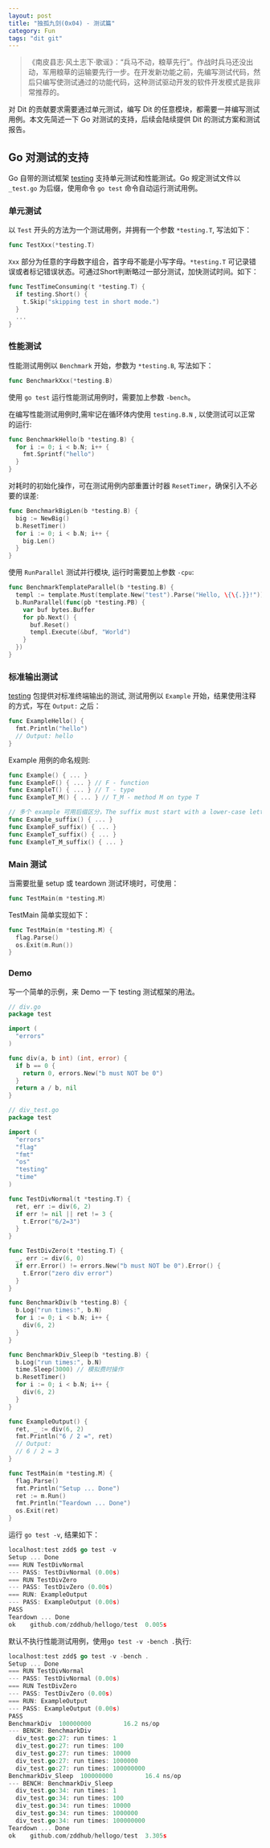 ```yaml
---
layout: post
title: "独孤九剑(0x04) - 测试篇"
category: Fun
tags: "dit git"
---
```


> 《南皮县志·风土志下·歌谣》：“兵马不动，粮草先行”。作战时兵马还没出动，军用粮草的运输要先行一步。在开发新功能之前，先编写测试代码，然后只编写使测试通过的功能代码，这种测试驱动开发的软件开发模式是我非常推荐的。

对 Dit 的贡献要求需要通过单元测试，编写 Dit 的任意模块，都需要一并编写测试用例。本文先简述一下 Go 对测试的支持，后续会陆续提供 Dit 的测试方案和测试报告。

<!-- more -->

Go 对测试的支持
-------------

Go 自带的测试框架 [testing](http://golang.org/pkg/testing/) 支持单元测试和性能测试。Go 规定测试文件以 `_test.go` 为后缀，使用命令 `go test` 命令自动运行测试用例。

### 单元测试

以 `Test` 开头的方法为一个测试用例，并拥有一个参数 `*testing.T`, 写法如下：

```go
func TestXxx(*testing.T)
```

`Xxx` 部分为任意的字母数字组合，首字母不能是小写字母。`*testing.T` 可记录错误或者标记错误状态。可通过Short判断略过一部分测试，加快测试时间。如下：

```go
func TestTimeConsuming(t *testing.T) {
  if testing.Short() {
    t.Skip("skipping test in short mode.")
  }
  ...
}
```

### 性能测试

性能测试用例以 `Benchmark` 开始，参数为 `*testing.B`, 写法如下：

```go
func BenchmarkXxx(*testing.B)
```

使用 `go test` 运行性能测试用例时，需要加上参数 `-bench`。

在编写性能测试用例时,需牢记在循环体内使用 `testing.B.N` , 以使测试可以正常的运行:

```go
func BenchmarkHello(b *testing.B) {
  for i := 0; i < b.N; i++ {
    fmt.Sprintf("hello")
  }
}
```

对耗时的初始化操作，可在测试用例内部重置计时器 `ResetTimer`，确保引入不必要的误差:

```go
func BenchmarkBigLen(b *testing.B) {
  big := NewBig()
  b.ResetTimer()
  for i := 0; i < b.N; i++ {
    big.Len()
  }
}
```

使用 `RunParallel` 测试并行模块, 运行时需要加上参数 `-cpu`:

```go
func BenchmarkTemplateParallel(b *testing.B) {
  templ := template.Must(template.New("test").Parse("Hello, \{\{.}}!"))
  b.RunParallel(func(pb *testing.PB) {
    var buf bytes.Buffer
    for pb.Next() {
      buf.Reset()
      templ.Execute(&buf, "World")
    }
  })
}
```

### 标准输出测试

[testing](http://golang.org/pkg/testing/) 包提供对标准终端输出的测试, 测试用例以 `Example` 开始，结果使用注释的方式，写在 `Output:` 之后：

```go
func ExampleHello() {
  fmt.Println("hello")
  // Output: hello
}
```

Example 用例的命名规则:

```go
func Example() { ... }
func ExampleF() { ... } // F - function
func ExampleT() { ... } // T - type
func ExampleT_M() { ... } // T_M - method M on type T

// 多个 example 可用后缀区分，The suffix must start with a lower-case letter.
func Example_suffix() { ... }
func ExampleF_suffix() { ... }
func ExampleT_suffix() { ... }
func ExampleT_M_suffix() { ... }
```

### Main 测试

当需要批量 setup 或 teardown 测试环境时，可使用：

```go
func TestMain(m *testing.M)
```

TestMain 简单实现如下：

```go
func TestMain(m *testing.M) {
  flag.Parse()
  os.Exit(m.Run())
}
```

### Demo

写一个简单的示例，来 Demo 一下 testing 测试框架的用法。

```go
// div.go
package test

import (
  "errors"
)

func div(a, b int) (int, error) {
  if b == 0 {
    return 0, errors.New("b must NOT be 0")
  }
  return a / b, nil
}

// div_test.go
package test

import (
  "errors"
  "flag"
  "fmt"
  "os"
  "testing"
  "time"
)

func TestDivNormal(t *testing.T) {
  ret, err := div(6, 2)
  if err != nil || ret != 3 {
    t.Error("6/2=3")
  }
}

func TestDivZero(t *testing.T) {
  _, err := div(6, 0)
  if err.Error() != errors.New("b must NOT be 0").Error() {
    t.Error("zero div error")
  }
}

func BenchmarkDiv(b *testing.B) {
  b.Log("run times:", b.N)
  for i := 0; i < b.N; i++ {
    div(6, 2)
  }
}

func BenchmarkDiv_Sleep(b *testing.B) {
  b.Log("run times:", b.N)
  time.Sleep(3000) // 模拟费时操作
  b.ResetTimer()
  for i := 0; i < b.N; i++ {
    div(6, 2)
  }
}

func ExampleOutput() {
  ret, _ := div(6, 2)
  fmt.Println("6 / 2 =", ret)
  // Output:
  // 6 / 2 = 3
}

func TestMain(m *testing.M) {
  flag.Parse()
  fmt.Println("Setup ... Done")
  ret := m.Run()
  fmt.Println("Teardown ... Done")
  os.Exit(ret)
}
```

运行 `go test -v`, 结果如下：

```go
localhost:test zdd$ go test -v
Setup ... Done
=== RUN TestDivNormal
--- PASS: TestDivNormal (0.00s)
=== RUN TestDivZero
--- PASS: TestDivZero (0.00s)
=== RUN: ExampleOutput
--- PASS: ExampleOutput (0.00s)
PASS
Teardown ... Done
ok    github.com/zddhub/hellogo/test  0.005s
```

默认不执行性能测试用例，使用`go test -v -bench .`执行:

```go
localhost:test zdd$ go test -v -bench .
Setup ... Done
=== RUN TestDivNormal
--- PASS: TestDivNormal (0.00s)
=== RUN TestDivZero
--- PASS: TestDivZero (0.00s)
=== RUN: ExampleOutput
--- PASS: ExampleOutput (0.00s)
PASS
BenchmarkDiv  100000000         16.2 ns/op
--- BENCH: BenchmarkDiv
  div_test.go:27: run times: 1
  div_test.go:27: run times: 100
  div_test.go:27: run times: 10000
  div_test.go:27: run times: 1000000
  div_test.go:27: run times: 100000000
BenchmarkDiv_Sleep  100000000         16.4 ns/op
--- BENCH: BenchmarkDiv_Sleep
  div_test.go:34: run times: 1
  div_test.go:34: run times: 100
  div_test.go:34: run times: 10000
  div_test.go:34: run times: 1000000
  div_test.go:34: run times: 100000000
Teardown ... Done
ok    github.com/zddhub/hellogo/test  3.305s
```
